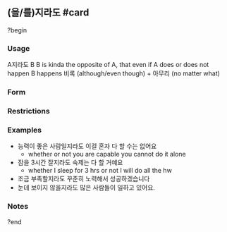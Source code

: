 ## (을/를)지라도 #card
?begin
### Usage
A지라도 B
B is kinda the opposite of A, that even if A does or does not happen B happens
비록 (although/even though) + 아무리 (no matter what)
### Form
### Restrictions
### Examples
* 능력이 좋은 사람일지라도 이걸 혼자 다 할 수는 없어요
	* whether or not you are capable you cannot do it alone
* 잠을 3시간 잘지라도 숙제는 다 할 거예요
	* whether I sleep for 3 hrs or not I will do all the hw
* 조금 부족할지라도 꾸준히 노력해서 성공하겠습니다
* 눈데 보이지 않을지라도 많은 사람들이 일하고 있어요.
### Notes
<!--SR:!2025-06-18,2,230-->
?end
